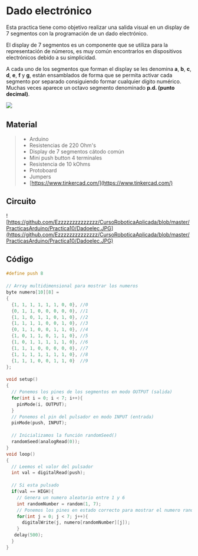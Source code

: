 # Dado electrónico

Esta practica tiene como objetivo realizar una salida visual en un display de 7 segmentos con la programación de un dado electrónico. 

El display de 7 segmentos es un componente que se utiliza para la representación de números, es muy común encontrarlos en dispositivos electrónicos debido a su simplicidad. 

A cada uno de los segmentos que forman el display se les denomina **a**, **b**, **c**, **d**, **e**, **f** y **g**, están ensamblados de forma que se permita activar cada segmento por separado consiguiendo formar cualquier dígito numérico. Muchas veces aparece un octavo segmento denominado **p.d. (punto decimal)**.

![](https://cdn.domestika.org/c_fill,dpr_auto,f_auto,q_auto,w_820/v1486403376/content-items/001/855/289/DADO_1-original.gif?1486403376)

## Material
> - Arduino
> - Resistencias de 220 Ohm's
> - Display de 7 segmentos cátodo común
> - Mini push button 4 terminales
> - Resistencia de 10 kOhms
> - Protoboard
> - Jumpers
> - [https://www.tinkercad.com/](https://www.tinkercad.com/)

## Circuito
![https://github.com/Ezzzzzzzzzzzzzz/CursoRoboticaAplicada/blob/master/PracticasArduino/Practica10/Dadoelec.JPG](https://github.com/Ezzzzzzzzzzzzzz/CursoRoboticaAplicada/blob/master/PracticasArduino/Practica10/Dadoelec.JPG)

## Código
```c
#define push 8

// Array multidimensional para mostrar los numeros
byte numero[10][8] =
{
  {1, 1, 1, 1, 1, 1, 0, 0}, //0
  {0, 1, 1, 0, 0, 0, 0, 0}, //1
  {1, 1, 0, 1, 1, 0, 1, 0}, //2
  {1, 1, 1, 1, 0, 0, 1, 0}, //3
  {0, 1, 1, 0, 0, 1, 1, 0}, //4
  {1, 0, 1, 1, 0, 1, 1, 0}, //5
  {1, 0, 1, 1, 1, 1, 1, 0}, //6
  {1, 1, 1, 0, 0, 0, 0, 0}, //7
  {1, 1, 1, 1, 1, 1, 1, 0}, //8
  {1, 1, 1, 0, 0, 1, 1, 0}  //9     
};

void setup()
{
  // Ponemos los pines de los segmentos en modo OUTPUT (salida)
  for(int i = 0; i < 7; i++){
    pinMode(i, OUTPUT);
  }
  // Ponemos el pin del pulsador en modo INPUT (entrada)
  pinMode(push, INPUT);
  
  // Inicializamos la función randomSeed()
  randomSeed(analogRead(0));
}
void loop()
{
  // Leemos el valor del pulsador
  int val = digitalRead(push);
  
  // Si esta pulsado
  if(val == HIGH){
    // Genera un numero aleatorio entre 1 y 6
    int randomNumber = random(1, 7);
    // Ponemos los pines en estado correcto para mostrar el numero randomNumber
    for(int j = 0; j < 7; j++){   
      digitalWrite(j, numero[randomNumber][j]);
    }
   delay(500); 
  }
}
```
<!--stackedit_data:
eyJoaXN0b3J5IjpbNjc2ODY5NDY2LDE3NjkxNzE1NzMsLTE1Nz
Q2MDQ1NDMsODA5OTg4MTM4XX0=
-->